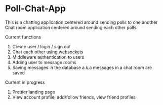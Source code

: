 # Poll-Chat-App
This is a chatting application centered around sending polls to one another 
Chat room application centered around sending each other polls



Current functions 
1) Create user / login / sign out
2) Chat each other using websockets 
3) Middleware authentication to users 
4) Adding user to message rooms
5) Saving messages in the database a.k.a messages in a chat room are saved 


Current in progress 
1) Prettier landing page 
2) View account profile, add/follow friends, view friend profiles 

